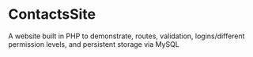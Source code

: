 # ContactsSite
A website built in PHP to demonstrate, routes, validation, logins/different permission levels, and persistent storage via MySQL
